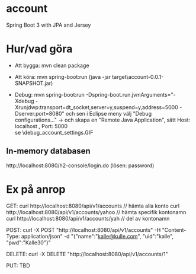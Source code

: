# account
Spring Boot 3 with JPA and Jersey


Hur/vad göra
============

- Att bygga: mvn clean package 
- Att köra:  mvn spring-boot:run    (java -jar target\account-0.0.1-SNAPSHOT.jar)

- Debug: mvn spring-boot:run -Dspring-boot.run.jvmArguments="-Xdebug -Xrunjdwp:transport=dt_socket,server=y,suspend=y,address=5000 -Dserver.port=8080"
 och sen i Eclipse meny välj "Debug configurations..." -> och skapa en "Remote Java Application", 
 sätt Host: localhost , Port: 5000   
 se \debug_account_settings.GIF


In-memory databasen
----------------------------
http://localhost:8080/h2-console/login.do   (lösen: password)


Ex på anrop
===========
GET: 
 curl http://localhost:8080/api/v1/accounts     	// hämta alla konto
 curl http://localhost:8080/api/v1/accounts/yahoo	// hämta specifik kontonamn 
 curl http://localhost:8080/api/v1/accounts/yah		// del av kontonamn



POST:
 curl -X POST "http://localhost:8080/api/v1/accounts" -H "Content-Type: application/json" -d "{\"name\":\"kalle@kulle.com\", \"uid\":\"kalle\", \"pwd\":\"Kalle30\"}"


DELETE:
 curl -X DELETE "http://localhost:8080/api/v1/accounts/1" 
 
PUT:
 TBD 
 